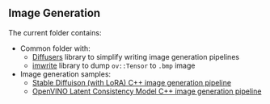 ## Image Generation

The current folder contains:
- Common folder with:
	- [Diffusers](./common/diffusers) library to simplify writing image generation pipelines
	- [imwrite](./common/imwrite) library to dump `ov::Tensor` to `.bmp` image
- Image generation samples:
	- [Stable Diffuison (with LoRA) C++ image generation pipeline](./stable_diffusion_1_5/cpp)
	- [OpenVINO Latent Consistency Model C++ image generation pipeline](./lcm_dreamshaper_v7/cpp)
